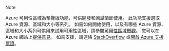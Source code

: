 > [!NOTE]
> Azure 可用性區域為預覽版功能，可供開發和測試情節使用。 此功能支援選取 Azure 資源、區域和大小等系列。 如需如何開始使用，以及有哪些 Azure 資源、區域和大小系列可供用來試用可用性區域，請參閱[可用性區域概觀](../articles/availability-zones/az-overview.md)。 您可以在 Azure 網站上[提供意見](https://feedback.azure.com/forums/905206-global-infrastructure/category/319507-availability-zones)。 如需支援，請連絡 [StackOverflow]( https://stackoverflow.com/questions/tagged/azure-availability-zones) 或[開啟 Azure 支援票證](../articles/azure-supportability/how-to-create-azure-support-request.md)。
>
